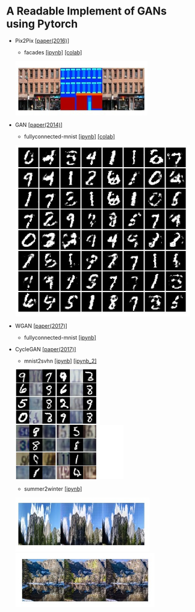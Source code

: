 # A Readable Implement of GANs using Pytorch


- Pix2Pix [[paper(2016)]](https://arxiv.org/abs/1611.07004) 
  - facades [[ipynb]](pix2pix.ipynb) [[colab]](https://drive.google.com/file/d/1UkeibuysuzYWGe8ovEJC3M5T7iCPXg-R/view?usp=sharing)
  
  ![demo-pix2pix-0199](figs/demo-pix2pix-0199.jpg)

- GAN [[paper(2014)]](https://papers.nips.cc/paper/5423-generative-adversarial-nets.pdf) 
  - fullyconnected-mnist [[ipynb]](plain_GAN.ipynb) [[colab]](https://drive.google.com/file/d/1goC0f3jWCw8oucUZ-Ys6gGOL3UNaV6AV/view?usp=sharing)
  
  ![demo-ffgan-0199](figs/demo-ffgan-0199.jpg)  

- WGAN [[paper(2017)]](https://arxiv.org/abs/1701.07875) 
  - fullyconnected-mnist [[ipynb]](WGAN.ipynb)

- CycleGAN [[paper(2017)]](https://arxiv.org/abs/1703.10593) 
    - mnist2svhn [[ipynb]](cycleGAN_28x28.ipynb) [[ipynb_2]](cycleGAN_28x28_1.ipynb)
   
  ![demo-cyclegan-0099_mnist2svhn](figs/demo-cyclegan-0099_mnist2svhn.jpg)
  ![demo-cyclegan-0099_svhn2mnist](figs/demo-cyclegan-0059_svhn2mnist.jpg)  
  
    - summer2winter [[ipynb]](cycleGAN_256x256.ipynb)

  ![demo-cyclegan-0019_summer2winter](figs/demo-cyclegan-0099_summer2winter.jpg)
  ![demo-cyclegan-0049_winter2summer](figs/demo-cyclegan-0099_winter2summer.jpg)
